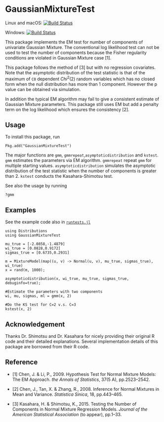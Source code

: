 # GaussianMixtureTest

Linux and macOS: [![Build Status](https://travis-ci.org/panlanfeng/GaussianMixtureTest.jl.svg?branch=master)](https://travis-ci.org/panlanfeng/GaussianMixtureTest.jl)

Windows: [![Build Status](https://ci.appveyor.com/api/projects/status/github/panlanfeng/GaussianMixtureTest.jl?branch=master&svg=true)](https://ci.appveyor.com/project/panlanfeng/GaussianMixtureTest-jl/branch/master)


This package implements the EM test for number of components of univariate Gaussian Mixture. The conventional log likelihood test can not be used to test the number of components because the Fisher regularity conditions are violated in Gaussian Mixture case [1].

This package follows the method of [3] but with no regression covariates. Note that the asymptotic distribution of the test statistic is that of the maximum of `C0` dependent $Chi^2(2)$ random variables which has no closed form when the null distribution has more than 1 component. However the p value can be obtained via simulation.

In addition the typical EM algorithm may fail to give a consistent estimate of Gaussian Mixture parameters. This package still uses EM but add a penalty term on the log likelihood which ensures the consistency [2].


## Usage

To install this package, run

    Pkg.add("GaussianMixtureTest")

The major functions are `gmm`, `gmmrepeat`,`asymptoticdistribution` and `kstest`. `gmm` estimates the parameters via EM algorithm. `gmmrepeat` repeat `gmm` for multiple starting values. `asymptoticdistribution` simulates the asymptotic distribution of the test statistic when the number of components is greater than 2. `kstest` conducts the Kasahara-Shimotsu test.

See also the usage by running

    ?gmm


## Examples

See the example code also in [`runtests.jl`](test/runtests.jl)

    using Distributions
    using GaussianMixtureTest

    mu_true = [-2.0858,-1.4879]
    wi_true = [0.0828,0.9172]
    sigmas_true = [0.6735,0.2931]

    m = MixtureModel(map((u, v) -> Normal(u, v), mu_true, sigmas_true), wi_true)
    x = rand(m, 1000);

    asymptoticdistribution(x, wi_true, mu_true, sigmas_true, debuginfo=true);

    #Estimate the parameters with two components
    wi, mu, sigmas, ml = gmm(x, 2)

    #Do the KS test for C=2 v.s. C=3
    kstest(x, 2)

## Acknowledgement

Thanks Dr. Shimotsu and Dr. Kasahara for nicely providing their original R code and their detailed explanations. Several implementation details of this package are borrowed from their R code.

## Reference

 - [1] Chen, J. & Li, P., 2009. Hypothesis Test for Normal Mixture Models: The EM Approach. _the Annals of Statistics_, 37(5 A), pp.2523–2542.

 - [2] Chen, J., Tan, X. & Zhang, R., 2008. Inference for Normal Mixtures in Mean and Variance. _Statistica Sinica_, 18, pp.443–465.

 - [3] Kasahara, H. & Shimotsu, K., 2015. Testing the Number of Components in Normal Mixture Regression Models. _Journal of the American Statistical Association_ (to appear), pp.1–33.
